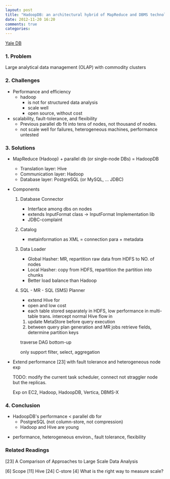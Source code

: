 ```yaml
---
layout: post
title: "HadoopDB: an architectural hybrid of MapReduce and DBMS technologies for analytical workloads (VLDB '09)"
date: 2012-11-20 16:20
comments: true
categories: 
---
```


[Yale DB](http://db.cs.yale.edu/hadoopdb/)

### 1. Problem

Large analytical data management (OLAP) with commodity clusters

### 2. Challenges

- Performance and efficiency
	- hadoop
		- is not for structured data analysis
		+ scale well
		+ open source, without cost
- scalability, fault-tolerance, and flexibility
    - Previous parallel db fit into tens of nodes, not thousand of nodes.
	- not scale well for failures, heterogeneous machines, performance untested

### 3. Solutions

- MapReduce (Hadoop) + parallel db (or single-node DBs) = HadoopDB<!--more-->
	- Translation layer: Hive 
	- Communication layer: Hadoop
	- Database layer: PostgreSQL (or MySQL, ... JDBC)
- Components
	1. Database Connector
		- Interface among dbs on nodes
		- extends InputFormat class -> InputFormat Implementation lib
		- JDBC-complaint
	2. Catalog
		- metainformation as XML = connection para + metadata	
	3. Data Loader
		- Global Hasher: MR, repartition raw data from HDFS to NO. of nodes
		- Local Hasher: copy from HDFS, repartition the partition into chunks
		- Better load balance than Hadoop	
	4. SQL - MR - SQL (SMS) Planner
		- extend Hive for
		+ open and low cost
		- each table stored separately in HDFS, low performance in multi-table trans. 
		intercept normal Hive flow in
        1. update MetaStore before query execution
		2. between query plan generation and MR jobs
          retrieve fields, determine partition keys

          traverse DAG bottom-up

        only support filter, select, aggregation
			
- Extend performance [23] with fault tolerance and heterogeneous node exp

    TODO: modify the current task scheduler, connect not straggler node but the replicas.

    Exp on EC2, Hadoop, HadoopDB, Vertica, DBMS-X

### 4. Conclusion

- HadoopDB's performance < parallel db for
	- PostgreSQL (not column-store, not compression)
	- Hadoop and Hive are young
+ performance, heterogeneous environ., fault tolerance, flexibility



### Related Readings

[23] A Comparison of Approaches to Large Scale Data Analysis

[6] Scope [11] Hive [24] C-store [4] What is the right way to measure scale?



